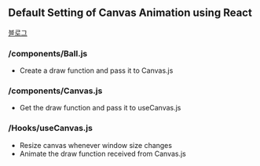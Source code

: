 ## Default Setting of Canvas Animation using React

[블로그](http://localhost:4000/canvas/react-canvas-animation-setting/#resize-canvas)

### /components/Ball.js
- Create a draw function and pass it to Canvas.js


### /components/Canvas.js
- Get the draw function and pass it to useCanvas.js

### /Hooks/useCanvas.js
- Resize canvas whenever window size changes
- Animate the draw function received from Canvas.js